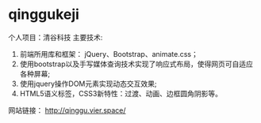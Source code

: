 # qinggukeji
个人项目：清谷科技 
主要技术:   
1. 前端所用库和框架： jQuery、Bootstrap、animate.css； 
2. 使用bootstrap以及手写媒体查询技术实现了响应式布局，使得网页可自适应各种屏幕;  
3. 使用jquery操作DOM元素实现动态交互效果;  
4. HTML5语义标签，CSS3新特性：过渡、动画、边框圆角阴影等。

网站链接： http://qinggu.vier.space/
